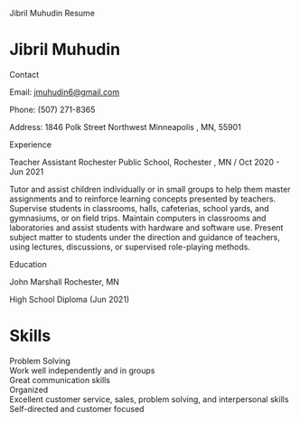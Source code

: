   Jibril Muhudin Resume

Jibril Muhudin
==============

Contact

Email: jmuhudin6@gmail.com

Phone: (507) 271-8365

Address: 1846 Polk Street Northwest Minneapolis , MN, 55901

Experience

Teacher Assistant Rochester Public School, Rochester , MN / Oct 2020 - Jun 2021

Tutor and assist children individually or in small groups to help them master assignments and to reinforce learning concepts presented by teachers. Supervise students in classrooms, halls, cafeterias, school yards, and gymnasiums, or on field trips. Maintain computers in classrooms and laboratories and assist students with hardware and software use. Present subject matter to students under the direction and guidance of teachers, using lectures, discussions, or supervised role-playing methods.

Education

John Marshall Rochester, MN

High School Diploma (Jun 2021)

Skills
==========

Problem Solving  
Work well independently and in groups  
Great communication skills  
Organized  
Excellent customer service, sales, problem solving, and interpersonal skills  
Self-directed and customer focused
